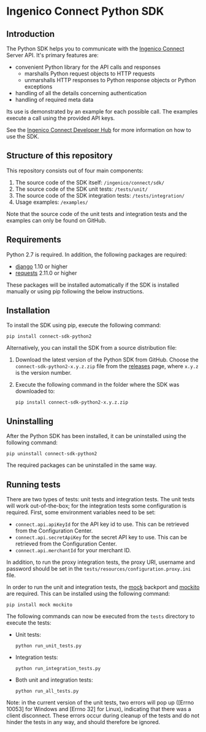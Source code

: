 # Ingenico Connect Python SDK

## Introduction

The Python SDK helps you to communicate with the [Ingenico Connect](http://www.ingenico.com/epayments) Server API. It's primary features are:

* convenient Python library for the API calls and responses
    * marshalls Python request objects to HTTP requests
    * unmarshalls HTTP responses to Python response objects or Python exceptions
* handling of all the details concerning authentication
* handling of required meta data

Its use is demonstrated by an example for each possible call. The examples execute a call using the provided API keys. 

See the [Ingenico Connect Developer Hub](https://epayments.developer-ingenico.com/documentation/sdk/server/python/) for more information on how to use the SDK.

## Structure of this repository

This repository consists out of four main components:

1. The source code of the SDK itself: `/ingenico/connect/sdk/` 
2. The source code of the SDK unit tests: `/tests/unit/`
3. The source code of the SDK integration tests: `/tests/integration/`
4. Usage examples: `/examples/`

Note that the source code of the unit tests and integration tests and the examples can only be found on GitHub.

## Requirements

Python 2.7 is required. In addition, the following packages are required:

* [django](https://www.djangoproject.com/) 1.10 or higher
* [requests](http://docs.python-requests.org/en/master/) 2.11.0 or higher

These packages will be installed automatically if the SDK is installed manually or using pip following the below instructions.

## Installation

To install the SDK using pip, execute the following command:

    pip install connect-sdk-python2

Alternatively, you can install the SDK from a source distribution file:

1. Download the latest version of the Python SDK from GitHub. Choose the `connect-sdk-python2-x.y.z.zip` file from the [releases](https://github.com/Ingenico-ePayments/connect-sdk-python2/releases) page, where `x.y.z` is the version number.
2. Execute the following command in the folder where the SDK was downloaded to:
    
    ```
    pip install connect-sdk-python2-x.y.z.zip
    ```

## Uninstalling

After the Python SDK has been installed, it can be uninstalled using the following command:

    pip uninstall connect-sdk-python2

The required packages can be uninstalled in the same way.

## Running tests 

There are two types of tests: unit tests and integration tests. The unit tests will work out-of-the-box; for the integration tests some configuration is required.
First, some environment variables need to be set:
* `connect.api.apiKeyId` for the API key id to use. This can be retrieved from the Configuration Center.
* `connect.api.secretApiKey` for the secret API key to use. This can be retrieved from the Configuration Center.
* `connect.api.merchantId` for your merchant ID.

In addition, to run the proxy integration tests, the proxy URI, username and password should be set in the `tests/resources/configuration.proxy.ini` file.

In order to run the unit and integration tests, the [mock](https://pypi.python.org/pypi/mock) backport and [mockito](https://pypi.python.org/pypi/mockito) are required. This can be installed using the following command:

    pip install mock mockito

The following commands can now be executed from the `tests` directory to execute the tests:
* Unit tests:
    
    ```
    python run_unit_tests.py
    ```
* Integration tests:
    
    ```
    python run_integration_tests.py
    ```
* Both unit and integration tests:
    
    ```
    python run_all_tests.py
    ```

Note: in the current version of the unit tests, two errors will pop up ([Errno 10053] for Windows and [Errno 32] for Linux), indicating that there was a client disconnect. These errors occur during cleanup of the tests and do not hinder the tests in any way, and should therefore be ignored.
